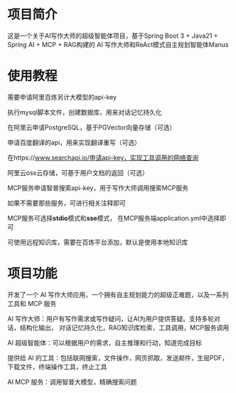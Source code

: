# 项目简介

这是一个关于AI写作大师的超级智能体项目，基于Spring Boot 3 + Java21 + Spring AI + MCP + RAG构建的 AI 写作大师和ReAct模式自主规划智能体Manus



# 使用教程

需要申请阿里百炼另计大模型的api-key

执行mysql脚本文件，创建数据库，用来对话记忆持久化

在阿里云申请PostgreSQL，基于PGVector向量存储（可选）

申请百度翻译的api，用来实现翻译重写（可选）

在https://www.searchapi.io/申请api-key，实现工具调用的网络查询

阿里云oss云存储，可基于用户文档的返回（可选）

MCP服务申请智普搜索api-key，用于写作大师调用搜索MCP服务

如果不需要那些服务，可进行相关注释即可

MCP服务可选择**stdio**模式和**sse**模式， 在MCP服务端application.yml中选择即可

可使用远程知识库，需要在百炼平台添加，默认是使用本地知识库

# 项目功能

开发了一个 AI 写作大师应用，一个拥有自主规划能力的超级正难题，以及一系列工具和 MCP 服务



AI 写作大师：用户有写作需求或写作疑问，让AI为用户提供答疑。支持多轮对话，结构化输出， 对话记忆持久化，RAG知识库检索，工具调用，MCP服务调用

AI 超级智能体：可以根据用户的需求，自主推理和行动，知道完成目标

提供给 AI 的工具：包括联网搜索，文件操作，网页抓取，发送邮件，生层PDF，下载文件，终端操作工具，终止工具

AI MCP 服务：调用智普大模型，精确搜索问题



